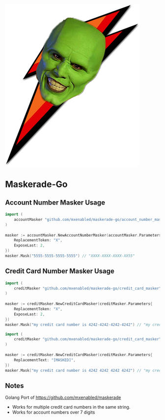 ![maskerade.png](maskerade.png)

# Maskerade-Go

## Account Number Masker Usage

```go
import (
    accountMasker "github.com/mxenabled/maskerade-go/account_number_masker"
)

masker := accountMasker.NewAccountNumberMasker(accountMasker.Parameters{
    ReplacementToken: "X",
    ExposeLast: 2,
})
masker.Mask("5555-5555-5555-5555") // "XXXX-XXXX-XXXX-XX55"
```

## Credit Card Number Masker Usage

```go
import (
    creditMasker "github.com/mxenabled/maskerade-go/credit_card_masker"
)

masker := creditMasker.NewCreditCardMasker(creditMasker.Parameters{
    ReplacementToken: "X",
    ExposeLast: 2,
})
masker.Mask("my credit card number is 4242-4242-4242-4242") // "my credit card number is XXXX-XXXX-XXXX-XX42"
```

```go
import (
    creditMasker "github.com/mxenabled/maskerade-go/credit_card_masker"
)

masker := creditMasker.NewCreditCardMasker(creditMasker.Parameters{
    ReplacementText: "[MASKED]",
})
masker.Mask("my credit card number is 4242 4242 4242 4242") // "my credit card number is[MASKED]"
```

## Notes

Golang Port of https://github.com/mxenabled/maskerade
* Works for multiple credit card numbers in the same string.
* Works for account numbers over 7 digits
